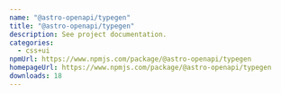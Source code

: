 ```yaml
---
name: "@astro-openapi/typegen"
title: "@astro-openapi/typegen"
description: See project documentation.
categories:
  - css+ui
npmUrl: https://www.npmjs.com/package/@astro-openapi/typegen
homepageUrl: https://www.npmjs.com/package/@astro-openapi/typegen
downloads: 18
---
```

